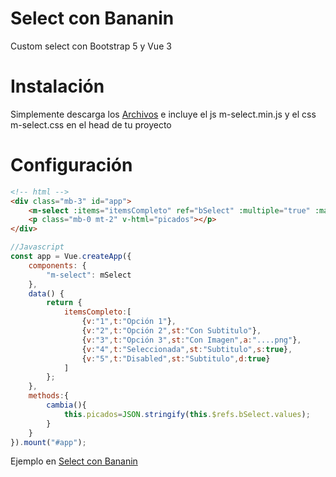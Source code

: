 # Select con Bananin
Custom select con Bootstrap 5 y Vue 3

# Instalación

Simplemente descarga los [Archivos](https://github.com/mizunie/bananin/releases/download/Select/m-select.rar) e incluye el js m-select.min.js y el css m-select.css en el head de tu proyecto

# Configuración

```HTML
<!-- html -->
<div class="mb-3" id="app">
    <m-select :items="itemsCompleto" ref="bSelect" :multiple="true" :max="20" id="bSel" name="bSel" @input="cambia()"></m-select>
    <p class="mb-0 mt-2" v-html="picados"></p>
</div>
```

```JavaScript
//Javascript
const app = Vue.createApp({
    components: {
        "m-select": mSelect
    },
    data() {
        return {
            itemsCompleto:[
                {v:"1",t:"Opción 1"},
                {v:"2",t:"Opción 2",st:"Con Subtitulo"},
                {v:"3",t:"Opción 3",st:"Con Imagen",a:"....png"},
                {v:"4",t:"Seleccionada",st:"Subtitulo",s:true},
                {v:"5",t:"Disabled",st:"Subtitulo",d:true}
            ]
        };
    },
    methods:{
        cambia(){
            this.picados=JSON.stringify(this.$refs.bSelect.values);
        }
    }
}).mount("#app");
```

Ejemplo en [Select con Bananin](https://bananin.pw/cajita/select)